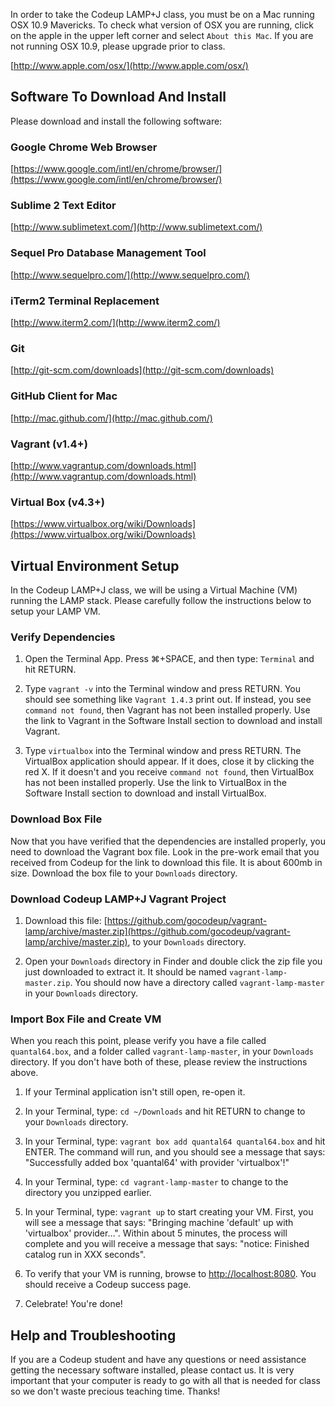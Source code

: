 In order to take the Codeup LAMP+J class, you must be on a Mac running OSX 10.9 Mavericks. To check what version of OSX you are running, click on the apple in the upper left corner and select `About this Mac`. If you are not running OSX 10.9, please upgrade prior to class.

[http://www.apple.com/osx/](http://www.apple.com/osx/)

## Software To Download And Install

Please download and install the following software:

### Google Chrome Web Browser

[https://www.google.com/intl/en/chrome/browser/](https://www.google.com/intl/en/chrome/browser/)

### Sublime 2 Text Editor

[http://www.sublimetext.com/](http://www.sublimetext.com/)

### Sequel Pro Database Management Tool

[http://www.sequelpro.com/](http://www.sequelpro.com/)

### iTerm2 Terminal Replacement

[http://www.iterm2.com/](http://www.iterm2.com/)

### Git

[http://git-scm.com/downloads](http://git-scm.com/downloads)

### GitHub Client for Mac

[http://mac.github.com/](http://mac.github.com/)

### Vagrant (v1.4+)

[http://www.vagrantup.com/downloads.html](http://www.vagrantup.com/downloads.html)

### Virtual Box (v4.3+)

[https://www.virtualbox.org/wiki/Downloads](https://www.virtualbox.org/wiki/Downloads)

## Virtual Environment Setup

In the Codeup LAMP+J class, we will be using a Virtual Machine (VM) running the LAMP stack. Please carefully follow the instructions below to setup your LAMP VM.


### Verify Dependencies

1) Open the Terminal App. Press &#8984;+SPACE, and then type: `Terminal` and hit RETURN.

2) Type `vagrant -v` into the Terminal window and press RETURN. You should see something like `Vagrant 1.4.3` print out. If instead, you see `command not found`, then Vagrant has not been installed properly. Use the link to Vagrant in the Software Install section to download and install Vagrant.

3) Type `virtualbox` into the Terminal window and press RETURN. The VirtualBox application should appear. If it does, close it by clicking the red X. If it doesn't and you receive `command not found`, then VirtualBox has not been installed properly. Use the link to VirtualBox in the Software Install section to download and install VirtualBox.

### Download Box File

Now that you have verified that the dependencies are installed properly, you need to download the Vagrant box file. Look in the pre-work email that you received from Codeup for the link to download this file. It is about 600mb in size. Download the box file to your `Downloads` directory.

### Download Codeup LAMP+J Vagrant Project

1) Download this file: [https://github.com/gocodeup/vagrant-lamp/archive/master.zip](https://github.com/gocodeup/vagrant-lamp/archive/master.zip), to your `Downloads` directory.

2) Open your `Downloads` directory in Finder and double click the zip file you just downloaded to extract it. It should be named `vagrant-lamp-master.zip`. You should now have a directory called `vagrant-lamp-master` in your `Downloads` directory.

### Import Box File and Create VM

When you reach this point, please verify you have a file called `quantal64.box`, and a folder called `vagrant-lamp-master`, in your `Downloads` directory. If you don't have both of these, please review the instructions above.

1) If your Terminal application isn't still open, re-open it.

2) In your Terminal, type: `cd ~/Downloads` and hit RETURN to change to your `Downloads` directory.

3) In your Terminal, type: `vagrant box add quantal64 quantal64.box` and hit ENTER. The command will run, and you should see a message that says: "Successfully added box 'quantal64' with provider 'virtualbox'!"

4) In your Terminal, type: `cd vagrant-lamp-master` to change to the directory you unzipped earlier.

5) In your Terminal, type: `vagrant up` to start creating your VM. First, you will see a message that says: "Bringing machine 'default' up with 'virtualbox' provider…". Within about 5 minutes, the process will complete and you will receive a message that says: "notice: Finished catalog run in XXX seconds".

6) To verify that your VM is running, browse to [http://localhost:8080](http://localhost:8080). You should receive a Codeup success page.

7) Celebrate! You're done!

## Help and Troubleshooting

If you are a Codeup student and have any questions or need assistance getting the necessary software installed, please contact us. It is very important that your computer is ready to go with all that is needed for class so we don't waste precious teaching time. Thanks!
